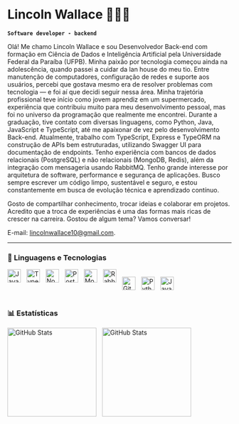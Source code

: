 # Lincoln Wallace 🧑🏻‍💻

**`Software developer - backend`**

Olá! Me chamo Lincoln Wallace e sou Desenvolvedor Back-end com formação em Ciência de Dados e Inteligência Artificial pela Universidade Federal da Paraíba (UFPB).
Minha paixão por tecnologia começou ainda na adolescência, quando passei a cuidar da lan house do meu tio. Entre manutenção de computadores, configuração de redes e suporte aos usuários, percebi que gostava mesmo era de resolver problemas com tecnologia — e foi aí que decidi seguir nessa área.
Minha trajetória profissional teve início como jovem aprendiz em um supermercado, experiência que contribuiu muito para meu desenvolvimento pessoal, mas foi no universo da programação que realmente me encontrei. Durante a graduação, tive contato com diversas linguagens, como Python, Java, JavaScript e TypeScript, até me apaixonar de vez pelo desenvolvimento Back-end. Atualmente, trabalho com TypeScript, Express e TypeORM na construção de APIs bem estruturadas, utilizando Swagger UI para documentação de endpoints. Tenho experiência com bancos de dados relacionais (PostgreSQL) e não relacionais (MongoDB, Redis), além da integração com mensageria usando RabbitMQ. Tenho grande interesse por arquitetura de software, performance e segurança de aplicações. Busco sempre escrever um código limpo, sustentável e seguro, e estou constantemente em busca de evolução técnica e aprendizado contínuo.

Gosto de compartilhar conhecimento, trocar ideias e colaborar em projetos. Acredito que a troca de experiências é uma das formas mais ricas de crescer na carreira.
Gostou de algum tema? Vamos conversar! 

E-mail: lincolnwallace10@gmail.com.

---

### 🤖 Linguagens e Tecnologias

<img 
  align="left" 
  alt="JavaScript" 
  title="JavaScript"
  width="30px" 
  style="padding-right: 10px;" 
  src="https://cdn.jsdelivr.net/gh/devicons/devicon@latest/icons/javascript/javascript-original.svg" 
/>
<img 
  align="left" 
  alt="TypeScript"
  title="TypeScript" 
  width="30px" 
  style="padding-right: 10px;" 
  src="https://cdn.jsdelivr.net/gh/devicons/devicon@latest/icons/typescript/typescript-original.svg" 
/>
<img
  align="left" 
  alt="Node.JS"
  title="Node.Js" 
  width="30px" 
  style="padding-right: 10px;" 
  src="https://cdn.jsdelivr.net/gh/devicons/devicon@latest/icons/nodejs/nodejs-original.svg" 
/>
<img 
  align="left" 
  alt="PostgreSQL"
  title="PostgreSQL" 
  width="30px" 
  style="padding-right: 10px;"
  src="https://cdn.jsdelivr.net/gh/devicons/devicon@latest/icons/postgresql/postgresql-original-wordmark.svg" 
/>
<img 
  align="left" 
  alt="MongoDB"
  title="MongoDB" 
  width="30px" 
  style="padding-right: 10px;"
  src="https://cdn.jsdelivr.net/gh/devicons/devicon@latest/icons/mongodb/mongodb-original-wordmark.svg" 
/>
<img 
  align="left" 
  alt="RabbitMQ"
  title="RabbitMQ" 
  width="30px" 
  style="padding-right: 10px;"
  src="https://cdn.jsdelivr.net/gh/devicons/devicon@latest/icons/rabbitmq/rabbitmq-original-wordmark.svg" 
/>         
<img 
  align="left" 
  alt="Git" 
  title="Git"
  width="30px" 
  style="padding-right: 10px;" 
  src="https://cdn.jsdelivr.net/gh/devicons/devicon@latest/icons/git/git-original.svg" 
/>
<img 
  align="left" 
  alt="Python" 
  title="Python"
  width="30px" 
  style="padding-right: 10px;" 
  src="https://cdn.jsdelivr.net/gh/devicons/devicon@latest/icons/python/python-original.svg" 
/>
<img
  align="left" 
  alt="Java" 
  title="Java"
  width="30px" 
  style="padding-right: 10px;"
  src="https://cdn.jsdelivr.net/gh/devicons/devicon@latest/icons/java/java-original-wordmark.svg" 
/>
          

<br/>
<br/>

### 📊 Estatísticas

<p>
  <img 
    align="left" 
    alt="GitHub Stats" 
    height="200" 
    style="padding-right: 10px;" 
    src="https://github-readme-stats.vercel.app/api?username=lincolnwallace1&show_icons=true&theme=tokyonight&include_all_commits=true&locale=pt-br" 
  />

<img 
      align="left" 
      alt="GitHub Stats" 
      height="200" 
      src="https://github-readme-stats.vercel.app/api/top-langs/?username=lincolnwallace1&theme=tokyonight&layout=compact&custom_title=Tecnologias&langs_count=9" 
  />

</p>

